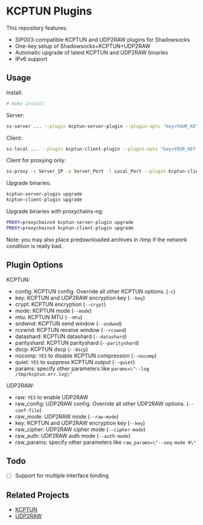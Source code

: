 # KCPTUN Plugins

This repository features:

* SIP003-compatible KCPTUN and UDP2RAW plugins for Shadowsocks
* One-key setup of Shadowsocks+KCPTUN+UDP2RAW
* Automatic upgrade of latest KCPTUN and UDP2RAW binaries
* IPv6 support

## Usage

Install:

```bash
# make install
```

Server:

```bash
ss-server ... --plugin kcptun-server-plugin --plugin-opts "key=YOUR_KEY;raw=YES"
```

Client:

```bash
ss-local ... --plugin kcptun-client-plugin --plugin-opts "key=YOUR_KEY;raw=YES"
```

Client for proxying only:

```bash
ss-proxy -s Server_IP -p Server_Port -l Local_Port --plugin kcptun-client-plugin --plugin-opts "key=YOUR_KEY;raw=YES"
```

Upgrade binaries:

```bash
kcptun-server-plugin upgrade
kcptun-client-plugin upgrade
```

Upgrade binaries with proxychains-ng:

```bash
PROXY=proxychains4 kcptun-server-plugin upgrade
PROXY=proxychains4 kcptun-client-plugin upgrade
```

Note: you may also place predownloaded archives in /tmp if the network condition is really bad.

## Plugin Options

KCPTUN:

* config: KCPTUN config. Override all other KCPTUN options. (``-c``)
* key: KCPTUN and UDP2RAW encryption key (``--key``)
* crypt: KCPTUN encryption (``--crypt``)
* mode: KCPTUN mode (``--mode``)
* mtu: KCPTUN MTU (``--mtu``)
* sndwnd: KCPTUN send window (``--sndwnd``)
* rcvwnd: KCPTUN receive window (``--rcvwnd``)
* datashard: KCPTUN datashard (``--datashard``)
* parityshard: KCPTUN parityshard (``--parityshard``)
* dscp: KCPTUN dscp (``--dscp``)
* nocomp: ``YES`` to disable KCPTUN compression (``--nocomp``)
* quiet: ``YES`` to suppress KCPTUN output (``--quiet``)
* params: specify other parameters like ``params=\"--log /tmp/kcptun.err.log\"``

UDP2RAW:

* raw: ``YES`` to enable UDP2RAW
* raw_config: UDP2RAW config. Override all other UDP2RAW options. (``--conf-file``)
* raw_mode: UDP2RAW mode (``--raw-mode``)
* key: KCPTUN and UDP2RAW encryption key (``--key``)
* raw_cipher: UDP2RAW cipher mode (``--cipher-mode``)
* raw_auth: UDP2RAW auth mode (``--auth-mode``)
* raw_params: specify other parameters like ``raw_params=\"--seq-mode 0\"``

## Todo

* [ ] Support for multiple interface binding

## Related Projects

* [KCPTUN](https://github.com/xtaci/kcptun)
* [UDP2RAW](https://github.com/wangyu-/udp2raw-tunnel)
